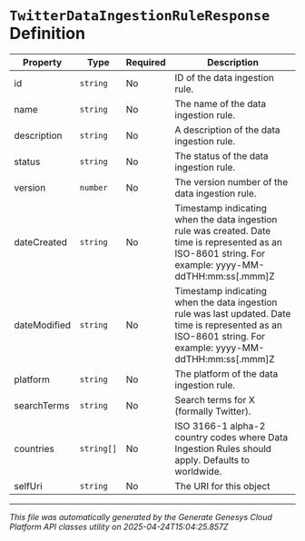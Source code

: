 # `TwitterDataIngestionRuleResponse` Definition

| Property | Type | Required | Description |
|----------|------|----------|-------------|
| id | `string` | No | ID of the data ingestion rule. |
| name | `string` | No | The name of the data ingestion rule. |
| description | `string` | No | A description of the data ingestion rule. |
| status | `string` | No | The status of the data ingestion rule. |
| version | `number` | No | The version number of the data ingestion rule. |
| dateCreated | `string` | No | Timestamp indicating when the data ingestion rule was created. Date time is represented as an ISO-8601 string. For example: yyyy-MM-ddTHH:mm:ss[.mmm]Z |
| dateModified | `string` | No | Timestamp indicating when the data ingestion rule was last updated. Date time is represented as an ISO-8601 string. For example: yyyy-MM-ddTHH:mm:ss[.mmm]Z |
| platform | `string` | No | The platform of the data ingestion rule. |
| searchTerms | `string` | No | Search terms for X (formally Twitter). |
| countries | `string[]` | No | ISO 3166-1 alpha-2 country codes where Data Ingestion Rules should apply. Defaults to worldwide. |
| selfUri | `string` | No | The URI for this object |

---

*This file was automatically generated by the Generate Genesys Cloud Platform API classes utility on 2025-04-24T15:04:25.857Z*
